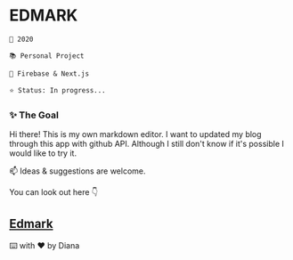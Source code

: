 # EDMARK

    📆 2020

    📚 Personal Project

    🔨 Firebase & Next.js

    ⭐️ Status: In progress...

### ✨ The Goal

Hi there! This is my own markdown editor. I want to updated my blog through this app with github API. Although I still don't know if it's possible I would like to try it.

📫 Ideas & suggestions are welcome.

You can look out here 👇

## [Edmark](edmark.vercel.app)

⌨️ with ❤️ by Diana
